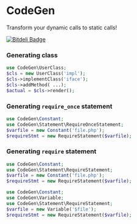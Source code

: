CodeGen
============================

Transform your dynamic calls to static calls!


[![Bitdeli Badge](https://d2weczhvl823v0.cloudfront.net/c9s/codegen/trend.png)](https://bitdeli.com/free "Bitdeli Badge")

### Generating class

```php
use CodeGen\UserClass;
$cls = new UserClass('impl');
$cls->implementClass('iface');
$cls->addMethod( ...);
$actual = $cls->render();
```

### Generating `require_once` statement

```php
use CodeGen\Constant;
use CodeGen\Statement\RequireOnceStatement;
$varfile = new Constant('file.php');
$requireStmt = new RequireStatement($varfile);
```

### Generating `require` statement

```php
use CodeGen\Constant;
use CodeGen\Statement\RequireStatement;
$varfile = new Constant('file.php');
$requireStmt = new RequireStatement($varfile);
```

```php
use CodeGen\Constant;
use CodeGen\Variable;
use CodeGen\Statement\RequireStatement;
$varfile = new Variable('$file');
$requireStmt = new RequireStatement($varfile);
```

